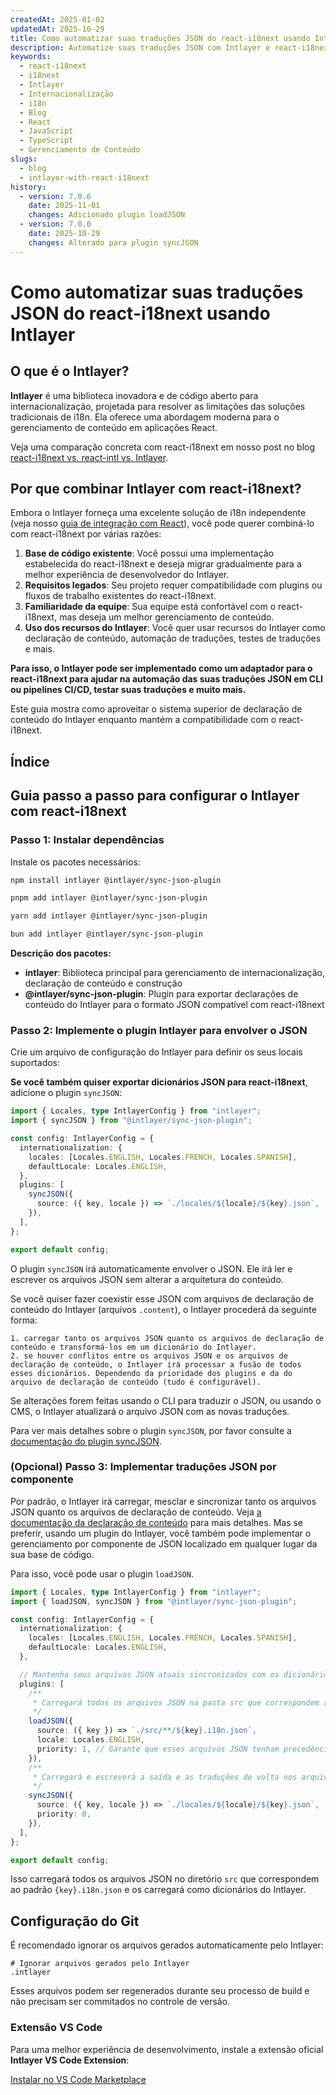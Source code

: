```yaml
---
createdAt: 2025-01-02
updatedAt: 2025-10-29
title: Como automatizar suas traduções JSON do react-i18next usando Intlayer
description: Automatize suas traduções JSON com Intlayer e react-i18next para uma internacionalização aprimorada em aplicações React.
keywords:
  - react-i18next
  - i18next
  - Intlayer
  - Internacionalização
  - i18n
  - Blog
  - React
  - JavaScript
  - TypeScript
  - Gerenciamento de Conteúdo
slugs:
  - blog
  - intlayer-with-react-i18next
history:
  - version: 7.0.6
    date: 2025-11-01
    changes: Adicionado plugin loadJSON
  - version: 7.0.0
    date: 2025-10-29
    changes: Alterado para plugin syncJSON
---
```


# Como automatizar suas traduções JSON do react-i18next usando Intlayer

## O que é o Intlayer?

**Intlayer** é uma biblioteca inovadora e de código aberto para internacionalização, projetada para resolver as limitações das soluções tradicionais de i18n. Ela oferece uma abordagem moderna para o gerenciamento de conteúdo em aplicações React.

Veja uma comparação concreta com react-i18next em nosso post no blog [react-i18next vs. react-intl vs. Intlayer](https://github.com/aymericzip/intlayer/blob/main/docs/blog/pt/react-i18next_vs_react-intl_vs_intlayer.md).

## Por que combinar Intlayer com react-i18next?

Embora o Intlayer forneça uma excelente solução de i18n independente (veja nosso [guia de integração com React](https://github.com/aymericzip/intlayer/blob/main/docs/docs/pt/intlayer_with_vite+react.md)), você pode querer combiná-lo com react-i18next por várias razões:

1. **Base de código existente**: Você possui uma implementação estabelecida do react-i18next e deseja migrar gradualmente para a melhor experiência de desenvolvedor do Intlayer.
2. **Requisitos legados**: Seu projeto requer compatibilidade com plugins ou fluxos de trabalho existentes do react-i18next.
3. **Familiaridade da equipe**: Sua equipe está confortável com o react-i18next, mas deseja um melhor gerenciamento de conteúdo.
4. **Uso dos recursos do Intlayer**: Você quer usar recursos do Intlayer como declaração de conteúdo, automação de traduções, testes de traduções e mais.

**Para isso, o Intlayer pode ser implementado como um adaptador para o react-i18next para ajudar na automação das suas traduções JSON em CLI ou pipelines CI/CD, testar suas traduções e muito mais.**

Este guia mostra como aproveitar o sistema superior de declaração de conteúdo do Intlayer enquanto mantém a compatibilidade com o react-i18next.

## Índice

<TOC/>

## Guia passo a passo para configurar o Intlayer com react-i18next

### Passo 1: Instalar dependências

Instale os pacotes necessários:

```bash packageManager="npm"
npm install intlayer @intlayer/sync-json-plugin
```

```bash packageManager="pnpm"
pnpm add intlayer @intlayer/sync-json-plugin
```

```bash packageManager="yarn"
yarn add intlayer @intlayer/sync-json-plugin
```

```bash packageManager="bun"
bun add intlayer @intlayer/sync-json-plugin
```

**Descrição dos pacotes:**

- **intlayer**: Biblioteca principal para gerenciamento de internacionalização, declaração de conteúdo e construção
- **@intlayer/sync-json-plugin**: Plugin para exportar declarações de conteúdo do Intlayer para o formato JSON compatível com react-i18next

### Passo 2: Implemente o plugin Intlayer para envolver o JSON

Crie um arquivo de configuração do Intlayer para definir os seus locais suportados:

**Se você também quiser exportar dicionários JSON para react-i18next**, adicione o plugin `syncJSON`:

```typescript fileName="intlayer.config.ts"
import { Locales, type IntlayerConfig } from "intlayer";
import { syncJSON } from "@intlayer/sync-json-plugin";

const config: IntlayerConfig = {
  internationalization: {
    locales: [Locales.ENGLISH, Locales.FRENCH, Locales.SPANISH],
    defaultLocale: Locales.ENGLISH,
  },
  plugins: [
    syncJSON({
      source: ({ key, locale }) => `./locales/${locale}/${key}.json`,
    }),
  ],
};

export default config;
```

O plugin `syncJSON` irá automaticamente envolver o JSON. Ele irá ler e escrever os arquivos JSON sem alterar a arquitetura do conteúdo.

Se você quiser fazer coexistir esse JSON com arquivos de declaração de conteúdo do Intlayer (arquivos `.content`), o Intlayer procederá da seguinte forma:

    1. carregar tanto os arquivos JSON quanto os arquivos de declaração de conteúdo e transformá-los em um dicionário do Intlayer.
    2. se houver conflitos entre os arquivos JSON e os arquivos de declaração de conteúdo, o Intlayer irá processar a fusão de todos esses dicionários. Dependendo da prioridade dos plugins e da do arquivo de declaração de conteúdo (tudo é configurável).

Se alterações forem feitas usando o CLI para traduzir o JSON, ou usando o CMS, o Intlayer atualizará o arquivo JSON com as novas traduções.

Para ver mais detalhes sobre o plugin `syncJSON`, por favor consulte a [documentação do plugin syncJSON](https://github.com/aymericzip/intlayer/blob/main/docs/docs/pt/plugins/sync-json.md).

### (Opcional) Passo 3: Implementar traduções JSON por componente

Por padrão, o Intlayer irá carregar, mesclar e sincronizar tanto os arquivos JSON quanto os arquivos de declaração de conteúdo. Veja [a documentação da declaração de conteúdo](https://github.com/aymericzip/intlayer/blob/main/docs/docs/pt/dictionary/content_file.md) para mais detalhes. Mas se preferir, usando um plugin do Intlayer, você também pode implementar o gerenciamento por componente de JSON localizado em qualquer lugar da sua base de código.

Para isso, você pode usar o plugin `loadJSON`.

```ts fileName="intlayer.config.ts"
import { Locales, type IntlayerConfig } from "intlayer";
import { loadJSON, syncJSON } from "@intlayer/sync-json-plugin";

const config: IntlayerConfig = {
  internationalization: {
    locales: [Locales.ENGLISH, Locales.FRENCH, Locales.SPANISH],
    defaultLocale: Locales.ENGLISH,
  },

  // Mantenha seus arquivos JSON atuais sincronizados com os dicionários do Intlayer
  plugins: [
    /**
     * Carregará todos os arquivos JSON na pasta src que correspondem ao padrão {key}.i18n.json
     */
    loadJSON({
      source: ({ key }) => `./src/**/${key}.i18n.json`,
      locale: Locales.ENGLISH,
      priority: 1, // Garante que esses arquivos JSON tenham precedência sobre os arquivos em `./locales/en/${key}.json`
    }),
    /**
     * Carregará e escreverá a saída e as traduções de volta nos arquivos JSON no diretório de locais
     */
    syncJSON({
      source: ({ key, locale }) => `./locales/${locale}/${key}.json`,
      priority: 0,
    }),
  ],
};

export default config;
```

Isso carregará todos os arquivos JSON no diretório `src` que correspondem ao padrão `{key}.i18n.json` e os carregará como dicionários do Intlayer.

## Configuração do Git

É recomendado ignorar os arquivos gerados automaticamente pelo Intlayer:

```plaintext fileName=".gitignore"
# Ignorar arquivos gerados pelo Intlayer
.intlayer
```

Esses arquivos podem ser regenerados durante seu processo de build e não precisam ser commitados no controle de versão.

### Extensão VS Code

Para uma melhor experiência de desenvolvimento, instale a extensão oficial **Intlayer VS Code Extension**:

[Instalar no VS Code Marketplace](https://marketplace.visualstudio.com/items?itemName=intlayer.intlayer-vs-code-extension)
